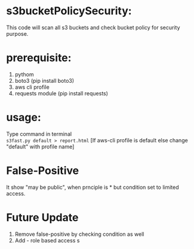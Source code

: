 # s3bucketPolicySecurity:
This code will scan all s3 buckets and check bucket policy for security purpose.

# prerequisite:
1. pythom
2. boto3 (pip install boto3)
3. aws cli profile
4. requests module (pip install requests)

# usage: 
Type command in terminal<br>
``` s3fast.py default > report.html ``` [If aws-cli profile is default else change "default" with profile name]

# False-Positive
It show "may be public", when prnciple is * but condition set to limited access. 

# Future Update
1. Remove false-positive by checking condition as well
2. Add - role based access
s
